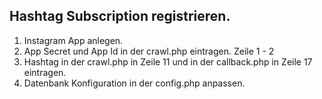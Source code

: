 ## Hashtag Subscription registrieren.

1. Instagram App anlegen.
2. App Secret und App Id in der crawl.php eintragen. Zeile 1 - 2
3. Hashtag in der crawl.php in Zeile 11 und in der callback.php in Zeile 17 eintragen.
4. Datenbank Konfiguration in der config.php anpassen.